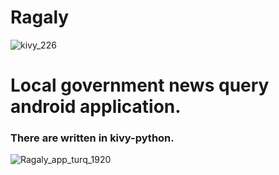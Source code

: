 # Ragaly
![kivy_226](https://user-images.githubusercontent.com/63549139/203009149-b25410ca-f166-48d4-8d8d-8c72b2fc2ef1.png) 
<h1> Local government news query android application. </h1> 
<h3>There are written in kivy-python. </h3>



![Ragaly_app_turq_1920](https://user-images.githubusercontent.com/63549139/203008644-e2545239-2f56-48fb-af44-987c8b82daf5.jpg)
